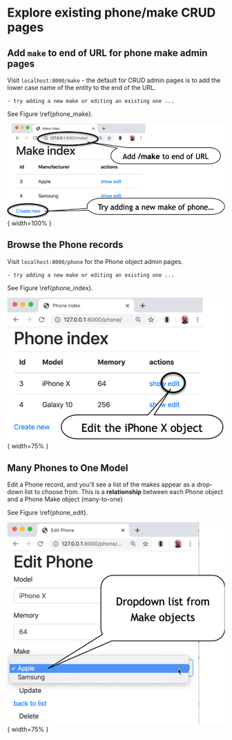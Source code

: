 # Explore existing phone/make CRUD pages

## Add `make` to end of URL for phone make admin pages

Visit `localhost:8000/make` - the default for CRUD admin pages is to add the lower case name of the entity to the end of the URL.

    - try adding a new make or editing an existing one ...

See Figure \ref{phone_make}.

![Screenshot of phone make CRUD pages.\label{phone_make}](./03_figures/app_crud/phone_make.png){ width=100% }

## Browse the Phone records

Visit `localhost:8000/phone` for the Phone object admin pages.

    - try adding a new make or editing an existing one ...

See Figure \ref{phone_index}.

![Screenshot of phone model CRUD pages.\label{phone_index}](./03_figures/app_crud/phone_index.png){ width=75% }


## Many Phones to One Model

Edit a Phone record, and you'll see a list of the makes appear as a drop-down list to choose from. This is a **relationship** between each Phone object and a Phone Make object (many-to-one)

See Figure \ref{phone_edit}.

![Editing phone - makes as dropdown menu.\label{phone_edit}](./03_figures/app_crud/phone_edit.png){ width=75% }
